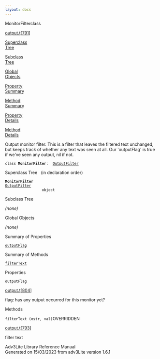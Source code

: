 ```yaml
---
layout: docs
---
```

<span class="title">MonitorFilter</span><span class="type">class</span>

[output.t](../file/output.t.html)\[[791](../source/output.t.html#791)\]

[Superclass  
Tree](#_SuperClassTree_)

[Subclass  
Tree](#_SubClassTree_)

[Global  
Objects](#_ObjectSummary_)

[Property  
Summary](#_PropSummary_)

[Method  
Summary](#_MethodSummary_)

[Property  
Details](#_Properties_)

[Method  
Details](#_Methods_)



Output monitor filter. This is a filter that leaves the filtered text
unchanged, but keeps track of whether any text was seen at all. Our
'outputFlag' is true if we've seen any output, nil if not.

`class `**`MonitorFilter`**` :   `[`OutputFilter`](../object/OutputFilter.html)



<span id="_SuperClassTree_"></span>



<span class="hdln">Superclass Tree</span>   (in declaration order)



**`MonitorFilter`**  
[`OutputFilter`](../object/OutputFilter.html)  
`                 object`  
<span id="_SubClassTree_"></span>



<span class="hdln">Subclass Tree</span>  



*(none)* <span id="_ObjectSummary_"></span>



<span class="hdln">Global Objects</span>  



*(none)* <span id="_PropSummary_"></span>



<span class="hdln">Summary of Properties</span>  



[`outputFlag`](#outputFlag)



<span id="_MethodSummary_"></span>



<span class="hdln">Summary of Methods</span>  



[`filterText`](#filterText)



<span id="_Properties_"></span>



<span class="hdln">Properties</span>  



<span id="outputFlag"></span>

`outputFlag`

[output.t](../file/output.t.html)\[[804](../source/output.t.html#804)\]



flag: has any output occurred for this monitor yet?



<span id="_Methods_"></span>



<span class="hdln">Methods</span>  



<span id="filterText"></span>

`filterText (ostr, val)`<span class="rem">OVERRIDDEN</span>

[output.t](../file/output.t.html)\[[793](../source/output.t.html#793)\]



filter text





Adv3Lite Library Reference Manual  
Generated on 15/03/2023 from adv3Lite version 1.6.1


